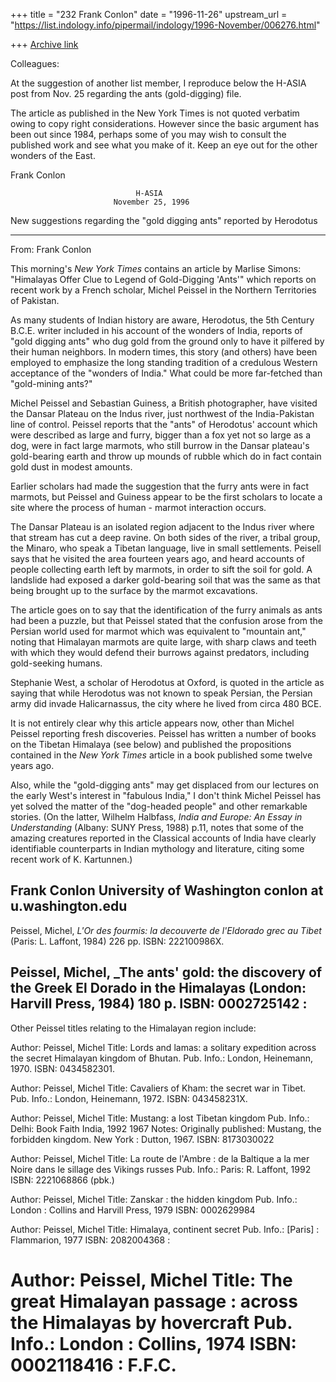 +++
title = "232 Frank Conlon"
date = "1996-11-26"
upstream_url = "https://list.indology.info/pipermail/indology/1996-November/006276.html"

+++
[Archive link](https://list.indology.info/pipermail/indology/1996-November/006276.html)

Colleagues:

At the suggestion of another list member, I reproduce below the H-ASIA
post from Nov. 25 regarding the ants (gold-digging) file.

The article as published in the New York Times is not quoted verbatim
owing to copy right considerations.  However since the basic argument
has been out since 1984, perhaps some of you may wish to consult the
published work and see what you make of it.  Keep an eye out for the other
wonders of the East.

Frank Conlon

                                H-ASIA
                           November 25, 1996

New suggestions regarding the "gold digging ants" reported by Herodotus
*************************************************************************
From: Frank Conlon <conlon at u.washington.edu>

This morning's _New York Times_ contains an article  by Marlise Simons:
"Himalayas Offer Clue to Legend of Gold-Digging 'Ants'" which reports on
recent work by a French scholar, Michel Peissel in the Northern
Territories of Pakistan.

As many students of Indian history are aware, Herodotus, the 5th Century
B.C.E. writer included in his account of the wonders of India, reports of
"gold digging ants" who dug gold from the ground only to have it pilfered
by their human neighbors.  In modern times, this story (and others) have
been employed to emphasize the long standing tradition of a credulous
Western acceptance of the "wonders of India."  What could be more
far-fetched than "gold-mining ants?"

Michel Peissel and Sebastian Guiness, a British photographer, have visited
the Dansar Plateau on the Indus river, just northwest of the
India-Pakistan line of control.  Peissel reports that the "ants" of
Herodotus' account which were described as large and furry, bigger than a
fox yet not so large as a dog, were in fact large marmots, who still
burrow in the Dansar plateau's gold-bearing earth and throw up mounds of
rubble which do in fact contain gold dust in modest amounts.

Earlier scholars had made the suggestion that the furry ants were in fact
marmots, but Peissel and Guiness appear to be the first scholars to locate
a site where the process of human - marmot interaction occurs.

The Dansar Plateau is an isolated region adjacent to the Indus river where
that stream has cut a deep ravine.  On both sides of the river, a tribal
group, the Minaro, who speak a Tibetan language, live in small
settlements. Peisell says that he visited the area fourteen years ago, and
heard accounts of people collecting earth left by marmots, in order to
sift the soil for gold.  A landslide had exposed a darker gold-bearing
soil that was the same as that being brought up to the surface by the
marmot excavations.

The article goes on to say that the identification of the furry animals as
ants had been a puzzle, but that Peissel stated that the confusion arose
from the Persian world used for marmot which was equivalent to "mountain
ant," noting that Himalayan marmots are quite large, with sharp claws and
teeth with which they would defend their burrows against predators,
including gold-seeking humans.

Stephanie West, a scholar of Herodotus at Oxford, is quoted in the article
as saying that while Herodotus was not known to speak Persian, the Persian
army did invade Halicarnassus, the city where he lived from circa 480 BCE.

It is not entirely clear why this article appears now, other than Michel
Peissel reporting fresh discoveries.  Peissel has written a number of
books on the Tibetan Himalaya (see below) and published the propositions
contained in the _New York Times_ article in a book published some twelve
years ago.

Also, while the "gold-digging ants" may get displaced from our lectures on
the early West's interest in "fabulous India,"  I don't think Michel
Peissel has yet solved the matter of the "dog-headed people" and other
remarkable stories.  (On the latter, Wilhelm Halbfass, _India and Europe:
An Essay in Understanding_ (Albany: SUNY Press, 1988) p.11, notes that
some of the amazing creatures reported in the Classical accounts of India
have clearly identifiable counterparts in Indian mythology and literature,
citing some recent work of K. Kartunnen.)

Frank Conlon
University of Washington
conlon at u.washington.edu
----------------------------
Peissel, Michel, _L'Or des fourmis: la decouverte de l'Eldorado grec au
                Tibet_ (Paris: L. Laffont, 1984) 226 pp.
                ISBN:  222100986X.

Peissel, Michel, _The ants' gold: the discovery of the Greek El Dorado
                in the Himalayas  (London: Harvill Press, 1984) 180 p.
                ISBN: 0002725142 :
------------------------------------------------------------------------------
Other Peissel titles relating to the Himalayan region include:

Author:       Peissel, Michel
Title:        Lords and lamas: a solitary expedition across the secret
              Himalayan kingdom of Bhutan.
Pub. Info.:   London, Heinemann, 1970.
ISBN:         0434582301.

Author:       Peissel, Michel
Title:        Cavaliers of Kham: the secret war in Tibet.
Pub. Info.:   London, Heinemann, 1972.
ISBN:         043458231X.

Author:       Peissel, Michel
Title:        Mustang: a lost Tibetan kingdom
Pub. Info.:   Delhi: Book Faith India, 1992 1967
Notes:        Originally published: Mustang, the forbidden kingdom. New
                York : Dutton, 1967.
ISBN:         8173030022

Author:       Peissel, Michel
Title:        La route de l'Ambre : de la Baltique a la mer Noire dans
                le sillage des Vikings russes
Pub. Info.:   Paris: R. Laffont, 1992
ISBN:         2221068866 (pbk.)

Author:       Peissel, Michel
Title:        Zanskar : the hidden kingdom
Pub. Info.:   London : Collins and Harvill Press, 1979
ISBN:         0002629984

Author:       Peissel, Michel
Title:        Himalaya, continent secret
Pub. Info.:   [Paris] : Flammarion, 1977
ISBN:         2082004368 :

Author:       Peissel, Michel
Title:        The great Himalayan passage : across the Himalayas by
                 hovercraft
Pub. Info.:   London : Collins, 1974
ISBN:         0002118416 :
                                                        F.F.C.
===========================================================================





